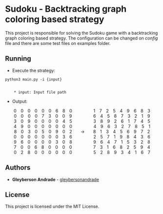 # Sudoku - Backtracking graph coloring based strategy

This project is responsible for solving the Sudoku game with a backtracking graph coloring based strategy. The configuration can be changed on *config* file and there are some test files on examples folder.

## Running

* Execute the strategy:

```
python3 main.py -i {input}


    * input: Input file path
```

* Output:

<center>
0&ensp;&ensp;0&ensp;&ensp;0&ensp;&ensp;0&ensp;&ensp;0&ensp;&ensp;0&ensp;&ensp;6&ensp;&ensp;8&ensp;&ensp;0&ensp;&ensp;&ensp;&ensp;&ensp;&ensp;&ensp;&ensp;&ensp;&ensp;1&ensp;&ensp;7&ensp;&ensp;2&ensp;&ensp;5&ensp;&ensp;4&ensp;&ensp;9&ensp;&ensp;6&ensp;&ensp;8&ensp;&ensp;3<br/>
0&ensp;&ensp;0&ensp;&ensp;0&ensp;&ensp;0&ensp;&ensp;7&ensp;&ensp;3&ensp;&ensp;0&ensp;&ensp;0&ensp;&ensp;9&ensp;&ensp;&ensp;&ensp;&ensp;&ensp;&ensp;&ensp;&ensp;&ensp;6&ensp;&ensp;4&ensp;&ensp;5&ensp;&ensp;8&ensp;&ensp;7&ensp;&ensp;3&ensp;&ensp;2&ensp;&ensp;1&ensp;&ensp;9<br/>
3&ensp;&ensp;0&ensp;&ensp;9&ensp;&ensp;0&ensp;&ensp;0&ensp;&ensp;0&ensp;&ensp;0&ensp;&ensp;4&ensp;&ensp;5&ensp;&ensp;&ensp;&ensp;&ensp;&ensp;&ensp;&ensp;&ensp;&ensp;3&ensp;&ensp;8&ensp;&ensp;9&ensp;&ensp;2&ensp;&ensp;6&ensp;&ensp;1&ensp;&ensp;7&ensp;&ensp;4&ensp;&ensp;5<br/>
4&ensp;&ensp;9&ensp;&ensp;0&ensp;&ensp;0&ensp;&ensp;0&ensp;&ensp;0&ensp;&ensp;0&ensp;&ensp;0&ensp;&ensp;0&ensp;&ensp;&ensp;&ensp;&ensp;&ensp;&ensp;&ensp;&ensp;&ensp;4&ensp;&ensp;9&ensp;&ensp;6&ensp;&ensp;3&ensp;&ensp;2&ensp;&ensp;7&ensp;&ensp;8&ensp;&ensp;5&ensp;&ensp;1<br/>
8&ensp;&ensp;0&ensp;&ensp;3&ensp;&ensp;0&ensp;&ensp;5&ensp;&ensp;0&ensp;&ensp;9&ensp;&ensp;0&ensp;&ensp;2&ensp;&ensp;&ensp;&ensp;->&ensp;&ensp;&ensp;&ensp;8&ensp;&ensp;1&ensp;&ensp;3&ensp;&ensp;4&ensp;&ensp;5&ensp;&ensp;6&ensp;&ensp;9&ensp;&ensp;7&ensp;&ensp;2<br/>
0&ensp;&ensp;0&ensp;&ensp;0&ensp;&ensp;0&ensp;&ensp;0&ensp;&ensp;0&ensp;&ensp;0&ensp;&ensp;3&ensp;&ensp;6&ensp;&ensp;&ensp;&ensp;&ensp;&ensp;&ensp;&ensp;&ensp;&ensp;2&ensp;&ensp;5&ensp;&ensp;7&ensp;&ensp;1&ensp;&ensp;9&ensp;&ensp;8&ensp;&ensp;4&ensp;&ensp;3&ensp;&ensp;6<br/>
9&ensp;&ensp;6&ensp;&ensp;0&ensp;&ensp;0&ensp;&ensp;0&ensp;&ensp;0&ensp;&ensp;3&ensp;&ensp;0&ensp;&ensp;8&ensp;&ensp;&ensp;&ensp;&ensp;&ensp;&ensp;&ensp;&ensp;&ensp;9&ensp;&ensp;6&ensp;&ensp;4&ensp;&ensp;7&ensp;&ensp;1&ensp;&ensp;5&ensp;&ensp;3&ensp;&ensp;2&ensp;&ensp;8<br/>
7&ensp;&ensp;0&ensp;&ensp;0&ensp;&ensp;6&ensp;&ensp;8&ensp;&ensp;0&ensp;&ensp;0&ensp;&ensp;0&ensp;&ensp;0&ensp;&ensp;&ensp;&ensp;&ensp;&ensp;&ensp;&ensp;&ensp;&ensp;7&ensp;&ensp;3&ensp;&ensp;1&ensp;&ensp;6&ensp;&ensp;8&ensp;&ensp;2&ensp;&ensp;5&ensp;&ensp;9&ensp;&ensp;4<br/>
0&ensp;&ensp;2&ensp;&ensp;8&ensp;&ensp;0&ensp;&ensp;0&ensp;&ensp;0&ensp;&ensp;0&ensp;&ensp;0&ensp;&ensp;0&ensp;&ensp;&ensp;&ensp;&ensp;&ensp;&ensp;&ensp;&ensp;&ensp;5&ensp;&ensp;2&ensp;&ensp;8&ensp;&ensp;9&ensp;&ensp;3&ensp;&ensp;4&ensp;&ensp;1&ensp;&ensp;6&ensp;&ensp;7<br/>
</center>

## Authors

* **Gleyberson Andrade** - [gleybersonandrade](https://github.com/gleybersonandrade)

## License

This project is licensed under the MIT License.
